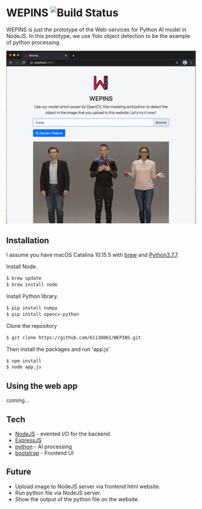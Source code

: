 # WEPINS ![Build Status](https://travis-ci.org/joemccann/dillinger.svg?branch=master)

WEPINS is just the prototype of the Web-services for Python AI model in NodeJS. In this prototype, we use Yolo object detection to be the example of python processing. 

![website](Doc/website.gif)

## Installation
I assume you have macOS Catalina 10.15.5 with [brew](https://brew.sh/) and [Python3.7.7](https://www.python.org/downloads/).

Install Node.
```sh
$ brew update
$ brew install node
```

Install Python library.
```sh
$ pip install numpy
$ pip install opencv-python
```
Clone the repository
```sh
$ git clone https://github.com/61130061/WEPINS.git
```
Then install the packages and run 'app.js'
```sh
$ npm install
$ node app.js
```

## Using the web app
coming...

## Tech
* [NodeJS](https://nodejs.org/) - evented I/O for the backend
* [ExpressJS](https://expressjs.com/)
* [python](https://www.python.org/downloads/) - AI processing
* [bootstrap](https://getbootstrap.com/) - Frontend UI

## Future
* Upload image to NodeJS server via frontend html website.
* Run python file via NodeJS server.
* Show the output of the python file on the website.

